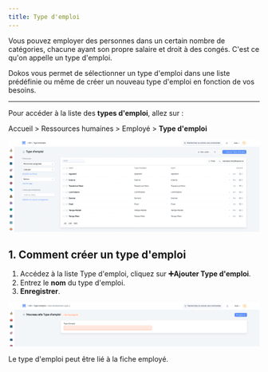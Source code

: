 ```yaml
---
title: Type d'emploi
---
```


Vous pouvez employer des personnes dans un certain nombre de catégories, chacune ayant son propre salaire et droit à des congés. C'est ce qu'on appelle un type d'emploi.

Dokos vous permet de sélectionner un type d'emploi dans une liste prédéfinie ou même de créer un nouveau type d'emploi en fonction de vos besoins.

---

Pour accéder à la liste des **types d'emploi**, allez sur :

Accueil > Ressources humaines > Employé > **Type d'emploi**

![type\_emploi\_.png](/content/rh/employment-type/type_emploi_.png)

## 1. Comment créer un type d'emploi

1. Accédez à la liste Type d'emploi, cliquez sur **➕Ajouter Type d'emploi**.
2. Entrez le **nom** du type d'emploi.
3. **Enregistrer**.

![créer\_type\_emploi.png](/content/rh/employment-type/cre%CC%81er_type_emploi.png)

Le type d'emploi peut être lié à la fiche employé.
